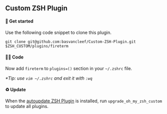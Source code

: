 ## Custom ZSH Plugin

#### 🚀 Get started
Use the following code snippet to clone this plugin.
```
git clone git@github.com:basvancleef/Custom-ZSH-Plugin.git $ZSH_CUSTOM/plugins/fireterm
```

#### 👨‍💻 Code
Now add `fireterm` to `plugins=()` section in your `~/.zshrc` file.

_*Tip: use `vim ~/.zshrc` and exit it with `:wq`_

#### ♻️ Update
When the <a href="https://github.com/tamcore/autoupdate-oh-my-zsh-plugins">autoupdate ZSH Plugin</a> is installed, run `upgrade_oh_my_zsh_custom` to update all plugins.
